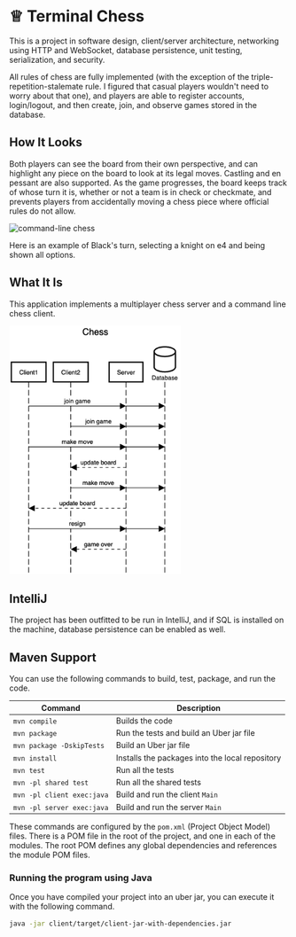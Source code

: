 # ♕ Terminal Chess

This is a project in software design, client/server architecture, networking using HTTP and WebSocket, database persistence, unit testing, serialization, and security.

All rules of chess are fully implemented (with the exception of the triple-repetition-stalemate rule. I figured that casual players wouldn't need to worry about that one), and players are able to register accounts, login/logout, and then create, join, and observe games stored in the database.

## How It Looks

Both players can see the board from their own perspective, and can highlight any piece on the board to look at its legal moves. Castling and en pessant are also supported.
As the game progresses, the board keeps track of whose turn it is, whether or not a team is in check or checkmate, and prevents players from accidentally moving a chess piece where official rules do not allow.

![command-line chess](https://github.com/user-attachments/assets/a99bd7ee-de1c-4997-b8d5-df5b390f05c6)

Here is an example of Black's turn, selecting a knight on e4 and being shown all options.

## What It Is

This application implements a multiplayer chess server and a command line chess client.

[![Sequence Diagram](10k-architecture.png)](https://sequencediagram.org/index.html#initialData=C4S2BsFMAIGEAtIGckCh0AcCGAnUBjEbAO2DnBElIEZVs8RCSzYKrgAmO3AorU6AGVIOAG4jUAEyzAsAIyxIYAERnzFkdKgrFIuaKlaUa0ALQA+ISPE4AXNABWAexDFoAcywBbTcLEizS1VZBSVbbVc9HGgnADNYiN19QzZSDkCrfztHFzdPH1Q-Gwzg9TDEqJj4iuSjdmoMopF7LywAaxgvJ3FC6wCLaFLQyHCdSriEseSm6NMBurT7AFcMaWAYOSdcSRTjTka+7NaO6C6emZK1YdHI-Qma6N6ss3nU4Gpl1ZkNrZwdhfeByy9hwyBA7mIT2KAyGGhuSWi9wuc0sAI49nyMG6ElQQA)

## IntelliJ
The project has been outfitted to be run in IntelliJ, and if SQL is installed on the machine, database persistence can be enabled as well.

## Maven Support

You can use the following commands to build, test, package, and run the code.

| Command                    | Description                                     |
| -------------------------- | ----------------------------------------------- |
| `mvn compile`              | Builds the code                                 |
| `mvn package`              | Run the tests and build an Uber jar file        |
| `mvn package -DskipTests`  | Build an Uber jar file                          |
| `mvn install`              | Installs the packages into the local repository |
| `mvn test`                 | Run all the tests                               |
| `mvn -pl shared test`     | Run all the shared tests                        |
| `mvn -pl client exec:java` | Build and run the client `Main`                 |
| `mvn -pl server exec:java` | Build and run the server `Main`                 |

These commands are configured by the `pom.xml` (Project Object Model) files. There is a POM file in the root of the project, and one in each of the modules. The root POM defines any global dependencies and references the module POM files.

### Running the program using Java

Once you have compiled your project into an uber jar, you can execute it with the following command.

```sh
java -jar client/target/client-jar-with-dependencies.jar
```
